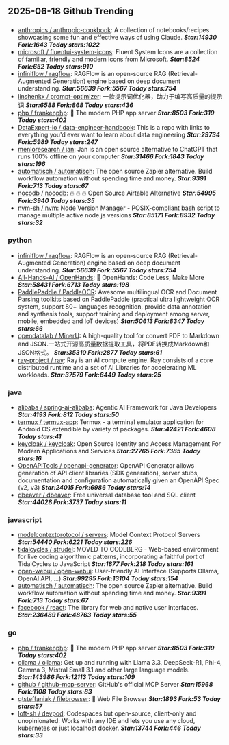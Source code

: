 ## 2025-06-18 Github Trending

### 
* [anthropics / anthropic-cookbook](https://github.com/anthropics/anthropic-cookbook): A collection of notebooks/recipes showcasing some fun and effective ways of using Claude. ***Star:14930 Fork:1643 Today stars:1022***
* [microsoft / fluentui-system-icons](https://github.com/microsoft/fluentui-system-icons): Fluent System Icons are a collection of familiar, friendly and modern icons from Microsoft. ***Star:8524 Fork:652 Today stars:910***
* [infiniflow / ragflow](https://github.com/infiniflow/ragflow): RAGFlow is an open-source RAG (Retrieval-Augmented Generation) engine based on deep document understanding. ***Star:56639 Fork:5567 Today stars:754***
* [linshenkx / prompt-optimizer](https://github.com/linshenkx/prompt-optimizer): 一款提示词优化器，助力于编写高质量的提示词 ***Star:6588 Fork:868 Today stars:436***
* [php / frankenphp](https://github.com/php/frankenphp): 🧟 The modern PHP app server ***Star:8503 Fork:319 Today stars:402***
* [DataExpert-io / data-engineer-handbook](https://github.com/DataExpert-io/data-engineer-handbook): This is a repo with links to everything you'd ever want to learn about data engineering ***Star:29734 Fork:5989 Today stars:247***
* [menloresearch / jan](https://github.com/menloresearch/jan): Jan is an open source alternative to ChatGPT that runs 100% offline on your computer ***Star:31466 Fork:1843 Today stars:196***
* [automatisch / automatisch](https://github.com/automatisch/automatisch): The open source Zapier alternative. Build workflow automation without spending time and money. ***Star:9391 Fork:713 Today stars:67***
* [nocodb / nocodb](https://github.com/nocodb/nocodb): 🔥 🔥 🔥 Open Source Airtable Alternative ***Star:54995 Fork:3940 Today stars:35***
* [nvm-sh / nvm](https://github.com/nvm-sh/nvm): Node Version Manager - POSIX-compliant bash script to manage multiple active node.js versions ***Star:85171 Fork:8932 Today stars:32***

### python
* [infiniflow / ragflow](https://github.com/infiniflow/ragflow): RAGFlow is an open-source RAG (Retrieval-Augmented Generation) engine based on deep document understanding. ***Star:56639 Fork:5567 Today stars:754***
* [All-Hands-AI / OpenHands](https://github.com/All-Hands-AI/OpenHands): 🙌 OpenHands: Code Less, Make More ***Star:58431 Fork:6713 Today stars:198***
* [PaddlePaddle / PaddleOCR](https://github.com/PaddlePaddle/PaddleOCR): Awesome multilingual OCR and Document Parsing toolkits based on PaddlePaddle (practical ultra lightweight OCR system, support 80+ languages recognition, provide data annotation and synthesis tools, support training and deployment among server, mobile, embedded and IoT devices) ***Star:50613 Fork:8347 Today stars:66***
* [opendatalab / MinerU](https://github.com/opendatalab/MinerU): A high-quality tool for convert PDF to Markdown and JSON.一站式开源高质量数据提取工具，将PDF转换成Markdown和JSON格式。 ***Star:35310 Fork:2877 Today stars:61***
* [ray-project / ray](https://github.com/ray-project/ray): Ray is an AI compute engine. Ray consists of a core distributed runtime and a set of AI Libraries for accelerating ML workloads. ***Star:37579 Fork:6449 Today stars:25***

### java
* [alibaba / spring-ai-alibaba](https://github.com/alibaba/spring-ai-alibaba): Agentic AI Framework for Java Developers ***Star:4193 Fork:812 Today stars:50***
* [termux / termux-app](https://github.com/termux/termux-app): Termux - a terminal emulator application for Android OS extendible by variety of packages. ***Star:42421 Fork:4608 Today stars:41***
* [keycloak / keycloak](https://github.com/keycloak/keycloak): Open Source Identity and Access Management For Modern Applications and Services ***Star:27765 Fork:7385 Today stars:16***
* [OpenAPITools / openapi-generator](https://github.com/OpenAPITools/openapi-generator): OpenAPI Generator allows generation of API client libraries (SDK generation), server stubs, documentation and configuration automatically given an OpenAPI Spec (v2, v3) ***Star:24015 Fork:6986 Today stars:14***
* [dbeaver / dbeaver](https://github.com/dbeaver/dbeaver): Free universal database tool and SQL client ***Star:44028 Fork:3737 Today stars:11***

### javascript
* [modelcontextprotocol / servers](https://github.com/modelcontextprotocol/servers): Model Context Protocol Servers ***Star:54440 Fork:6221 Today stars:226***
* [tidalcycles / strudel](https://github.com/tidalcycles/strudel): MOVED TO CODEBERG - Web-based environment for live coding algorithmic patterns, incorporating a faithful port of TidalCycles to JavaScript ***Star:1877 Fork:218 Today stars:161***
* [open-webui / open-webui](https://github.com/open-webui/open-webui): User-friendly AI Interface (Supports Ollama, OpenAI API, ...) ***Star:99295 Fork:13104 Today stars:154***
* [automatisch / automatisch](https://github.com/automatisch/automatisch): The open source Zapier alternative. Build workflow automation without spending time and money. ***Star:9391 Fork:713 Today stars:67***
* [facebook / react](https://github.com/facebook/react): The library for web and native user interfaces. ***Star:236489 Fork:48763 Today stars:55***

### go
* [php / frankenphp](https://github.com/php/frankenphp): 🧟 The modern PHP app server ***Star:8503 Fork:319 Today stars:402***
* [ollama / ollama](https://github.com/ollama/ollama): Get up and running with Llama 3.3, DeepSeek-R1, Phi-4, Gemma 3, Mistral Small 3.1 and other large language models. ***Star:143986 Fork:12113 Today stars:109***
* [github / github-mcp-server](https://github.com/github/github-mcp-server): GitHub's official MCP Server ***Star:15968 Fork:1108 Today stars:83***
* [gtsteffaniak / filebrowser](https://github.com/gtsteffaniak/filebrowser): 📂 Web File Browser ***Star:1893 Fork:53 Today stars:57***
* [loft-sh / devpod](https://github.com/loft-sh/devpod): Codespaces but open-source, client-only and unopinionated: Works with any IDE and lets you use any cloud, kubernetes or just localhost docker. ***Star:13744 Fork:446 Today stars:33***
